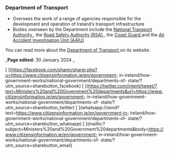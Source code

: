 ###  Department of Transport

  * Oversees the work of a range of agencies responsible for the development and operation of Ireland’s transport infrastructure 
  * Bodies overseen by the Department include the [ National Transport Authority ](https://www.nationaltransport.ie/) , the [ Road Safety Authority (RSA) ](https://www.rsa.ie/) , the [ Coast Guard ](https://www.gov.ie/en/policy-information/eda64a-the-irish-coast-guard/) and the [ Air Accident Investigation Unit (AAIU) ](http://www.aaiu.ie/)

You can read more about the [ Department of Transport
](https://www.gov.ie/en/organisation/department-of-transport/) on its website.

_**Page edited:** 30 January 2024 _

[
](https://facebook.com/sharer/sharer.php?u=https://www.citizensinformation.ie/en/government-
in-ireland/how-government-works/national-government/departments-of-
state/?utm_source=sharebutton_facebook) [
](https://twitter.com/intent/tweet/?text=Ministers%20and%20Government%20departments&url=https://www.citizensinformation.ie/en/government-
in-ireland/how-government-works/national-government/departments-of-
state/?utm_source=sharebutton_twitter) [
](whatsapp://send?text=https://www.citizensinformation.ie/en/government-in-
ireland/how-government-works/national-government/departments-of-
state/?utm_source=sharebutton_whatsapp) [
](mailto:?subject=Ministers%20and%20Government%20departments&body=https://www.citizensinformation.ie/en/government-
in-ireland/how-government-works/national-government/departments-of-
state/?utm_source=sharebutton_email) [ ](javascript:void\(0\))
